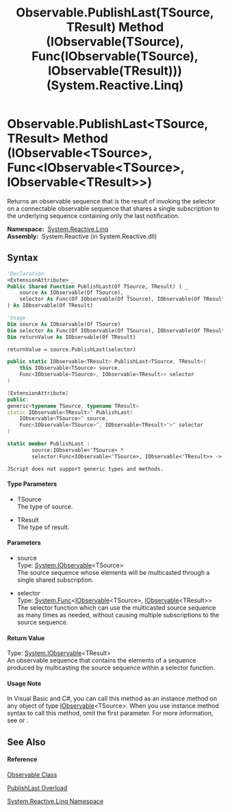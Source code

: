 ﻿---
title: Observable.PublishLast(TSource, TResult) Method (IObservable(TSource), Func(IObservable(TSource), IObservable(TResult))) (System.Reactive.Linq)
TOCTitle: PublishLast(TSource, TResult) Method (IObservable(TSource), Func(IObservable(TSource), IObservable(TResult)))
ms:assetid: M:System.Reactive.Linq.Observable.PublishLast``2(System.IObservable{``0},System.Func{System.IObservable{``0},System.IObservable{``1}})
ms:mtpsurl: https://msdn.microsoft.com/en-us/library/Hh211697(v=VS.103)
ms:contentKeyID: 36069143
ms.date: 06/28/2011
mtps_version: v=VS.103
dev_langs:
- vb
- csharp
- c++
- fsharp
- jscript
---

# Observable.PublishLast\<TSource, TResult\> Method (IObservable\<TSource\>, Func\<IObservable\<TSource\>, IObservable\<TResult\>\>)

Returns an observable sequence that is the result of invoking the selector on a connectable observable sequence that shares a single subscription to the underlying sequence containing only the last notification.

**Namespace:**  [System.Reactive.Linq](hh211929\(v=vs.103\).md)  
**Assembly:**  System.Reactive (in System.Reactive.dll)

## Syntax

``` vb
'Declaration
<ExtensionAttribute> _
Public Shared Function PublishLast(Of TSource, TResult) ( _
    source As IObservable(Of TSource), _
    selector As Func(Of IObservable(Of TSource), IObservable(Of TResult)) _
) As IObservable(Of TResult)
```

``` vb
'Usage
Dim source As IObservable(Of TSource)
Dim selector As Func(Of IObservable(Of TSource), IObservable(Of TResult))
Dim returnValue As IObservable(Of TResult)

returnValue = source.PublishLast(selector)
```

``` csharp
public static IObservable<TResult> PublishLast<TSource, TResult>(
    this IObservable<TSource> source,
    Func<IObservable<TSource>, IObservable<TResult>> selector
)
```

``` c++
[ExtensionAttribute]
public:
generic<typename TSource, typename TResult>
static IObservable<TResult>^ PublishLast(
    IObservable<TSource>^ source, 
    Func<IObservable<TSource>^, IObservable<TResult>^>^ selector
)
```

``` fsharp
static member PublishLast : 
        source:IObservable<'TSource> * 
        selector:Func<IObservable<'TSource>, IObservable<'TResult>> -> IObservable<'TResult> 
```

``` jscript
JScript does not support generic types and methods.
```

#### Type Parameters

  - TSource  
    The type of source.

<!-- end list -->

  - TResult  
    The type of result.

#### Parameters

  - source  
    Type: [System.IObservable](https://msdn.microsoft.com/en-us/library/Dd990377)\<TSource\>  
    The source sequence whose elements will be multicasted through a single shared subscription.  

<!-- end list -->

  - selector  
    Type: [System.Func](https://msdn.microsoft.com/en-us/library/Bb549151)\<[IObservable](https://msdn.microsoft.com/en-us/library/Dd990377)\<TSource\>, [IObservable](https://msdn.microsoft.com/en-us/library/Dd990377)\<TResult\>\>  
    The selector function which can use the multicasted source sequence as many times as needed, without causing multiple subscriptions to the source sequence.  

#### Return Value

Type: [System.IObservable](https://msdn.microsoft.com/en-us/library/Dd990377)\<TResult\>  
An observable sequence that contains the elements of a sequence produced by multicasting the source sequence within a selector function.  

#### Usage Note

In Visual Basic and C\#, you can call this method as an instance method on any object of type [IObservable](https://msdn.microsoft.com/en-us/library/Dd990377)\<TSource\>. When you use instance method syntax to call this method, omit the first parameter. For more information, see [](https://msdn.microsoft.com/en-us/library/Bb384936) or [](https://msdn.microsoft.com/en-us/library/Bb383977).

## See Also

#### Reference

[Observable Class](hh244252\(v=vs.103\).md)

[PublishLast Overload](hh229843\(v=vs.103\).md)

[System.Reactive.Linq Namespace](hh211929\(v=vs.103\).md)

